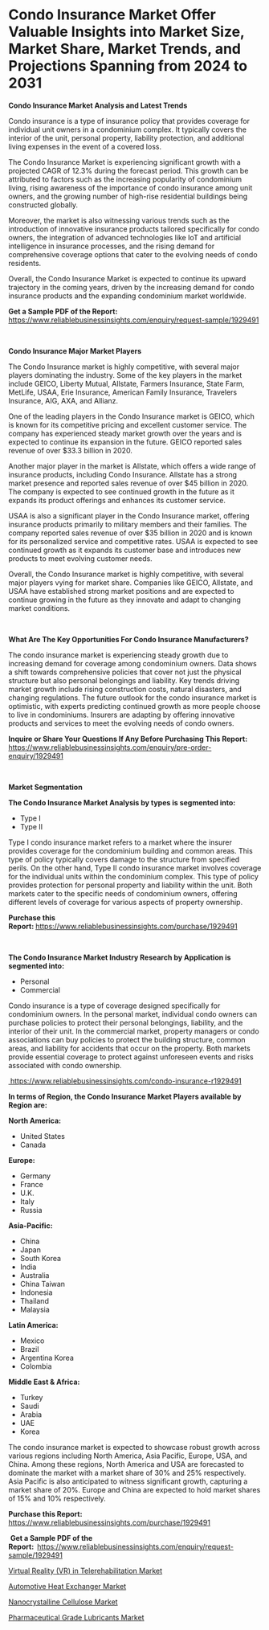 <p><h1>Condo Insurance Market Offer Valuable Insights into Market Size, Market Share, Market Trends, and Projections Spanning from 2024 to 2031</h1></p><p><strong>Condo Insurance Market Analysis and Latest Trends</strong></p>
<p><p>Condo insurance is a type of insurance policy that provides coverage for individual unit owners in a condominium complex. It typically covers the interior of the unit, personal property, liability protection, and additional living expenses in the event of a covered loss.</p><p>The Condo Insurance Market is experiencing significant growth with a projected CAGR of 12.3% during the forecast period. This growth can be attributed to factors such as the increasing popularity of condominium living, rising awareness of the importance of condo insurance among unit owners, and the growing number of high-rise residential buildings being constructed globally.</p><p>Moreover, the market is also witnessing various trends such as the introduction of innovative insurance products tailored specifically for condo owners, the integration of advanced technologies like IoT and artificial intelligence in insurance processes, and the rising demand for comprehensive coverage options that cater to the evolving needs of condo residents.</p><p>Overall, the Condo Insurance Market is expected to continue its upward trajectory in the coming years, driven by the increasing demand for condo insurance products and the expanding condominium market worldwide.</p></p>
<p><strong>Get a Sample PDF of the Report:&nbsp;</strong> <a href="https://www.reliablebusinessinsights.com/enquiry/request-sample/1929491">https://www.reliablebusinessinsights.com/enquiry/request-sample/1929491</a></p>
<p>&nbsp;</p>
<p><strong>Condo Insurance Major Market Players</strong></p>
<p><p>The Condo Insurance market is highly competitive, with several major players dominating the industry. Some of the key players in the market include GEICO, Liberty Mutual, Allstate, Farmers Insurance, State Farm, MetLife, USAA, Erie Insurance, American Family Insurance, Travelers Insurance, AIG, AXA, and Allianz.</p><p>One of the leading players in the Condo Insurance market is GEICO, which is known for its competitive pricing and excellent customer service. The company has experienced steady market growth over the years and is expected to continue its expansion in the future. GEICO reported sales revenue of over $33.3 billion in 2020.</p><p>Another major player in the market is Allstate, which offers a wide range of insurance products, including Condo Insurance. Allstate has a strong market presence and reported sales revenue of over $45 billion in 2020. The company is expected to see continued growth in the future as it expands its product offerings and enhances its customer service.</p><p>USAA is also a significant player in the Condo Insurance market, offering insurance products primarily to military members and their families. The company reported sales revenue of over $35 billion in 2020 and is known for its personalized service and competitive rates. USAA is expected to see continued growth as it expands its customer base and introduces new products to meet evolving customer needs.</p><p>Overall, the Condo Insurance market is highly competitive, with several major players vying for market share. Companies like GEICO, Allstate, and USAA have established strong market positions and are expected to continue growing in the future as they innovate and adapt to changing market conditions.</p></p>
<p>&nbsp;</p>
<p><strong>What Are The Key Opportunities For Condo Insurance Manufacturers?</strong></p>
<p><p>The condo insurance market is experiencing steady growth due to increasing demand for coverage among condominium owners. Data shows a shift towards comprehensive policies that cover not just the physical structure but also personal belongings and liability. Key trends driving market growth include rising construction costs, natural disasters, and changing regulations. The future outlook for the condo insurance market is optimistic, with experts predicting continued growth as more people choose to live in condominiums. Insurers are adapting by offering innovative products and services to meet the evolving needs of condo owners.</p></p>
<p><strong>Inquire or Share Your Questions If Any Before Purchasing This Report:</strong> <a href="https://www.reliablebusinessinsights.com/enquiry/pre-order-enquiry/1929491">https://www.reliablebusinessinsights.com/enquiry/pre-order-enquiry/1929491</a></p>
<p>&nbsp;</p>
<p><strong>Market Segmentation</strong></p>
<p><strong>The Condo Insurance Market Analysis by types is segmented into:</strong></p>
<p><ul><li>Type I</li><li>Type II</li></ul></p>
<p><p>Type I condo insurance market refers to a market where the insurer provides coverage for the condominium building and common areas. This type of policy typically covers damage to the structure from specified perils. On the other hand, Type II condo insurance market involves coverage for the individual units within the condominium complex. This type of policy provides protection for personal property and liability within the unit. Both markets cater to the specific needs of condominium owners, offering different levels of coverage for various aspects of property ownership.</p></p>
<p><strong>Purchase this Report:&nbsp;</strong><a href="https://www.reliablebusinessinsights.com/purchase/1929491">https://www.reliablebusinessinsights.com/purchase/1929491</a></p>
<p>&nbsp;</p>
<p><strong>The Condo Insurance Market Industry Research by Application is segmented into:</strong></p>
<p><ul><li>Personal</li><li>Commercial</li></ul></p>
<p><p>Condo insurance is a type of coverage designed specifically for condominium owners. In the personal market, individual condo owners can purchase policies to protect their personal belongings, liability, and the interior of their unit. In the commercial market, property managers or condo associations can buy policies to protect the building structure, common areas, and liability for accidents that occur on the property. Both markets provide essential coverage to protect against unforeseen events and risks associated with condo ownership.</p></p>
<p><a href="https://www.reliablebusinessinsights.com/condo-insurance-r1929491">&nbsp;https://www.reliablebusinessinsights.com/condo-insurance-r1929491</a></p>
<p><strong>In terms of Region, the Condo Insurance Market Players available by Region are:</strong></p>
<p>
    <p> <strong> North America: </strong>
        <ul>
            <li>United States</li>
            <li>Canada</li>
        </ul>
        </p> 
    <p> <strong> Europe: </strong>
        <ul>
            <li>Germany</li>
            <li>France</li>
            <li>U.K.</li>
            <li>Italy</li>
            <li>Russia</li>
        </ul>
        </p> 
    <p> <strong> Asia-Pacific: </strong>
        <ul>
            <li>China</li>
            <li>Japan</li>
            <li>South Korea</li>
            <li>India</li>
            <li>Australia</li>
            <li>China Taiwan</li>
            <li>Indonesia</li>
            <li>Thailand</li>
            <li>Malaysia</li>
        </ul>
        </p> 
    <p> <strong> Latin America: </strong>
        <ul>
            <li>Mexico</li>
            <li>Brazil</li>
            <li>Argentina Korea</li>
            <li>Colombia</li>
        </ul>
        </p> 
    <p> <strong> Middle East & Africa: </strong>
        <ul>
            <li>Turkey</li>
            <li>Saudi</li>
            <li>Arabia</li>
            <li>UAE</li>
            <li>Korea</li>
        </ul>
    </p>
    </p>
<p><p>The condo insurance market is expected to showcase robust growth across various regions including North America, Asia Pacific, Europe, USA, and China. Among these regions, North America and USA are forecasted to dominate the market with a market share of 30% and 25% respectively. Asia Pacific is also anticipated to witness significant growth, capturing a market share of 20%. Europe and China are expected to hold market shares of 15% and 10% respectively.</p></p>
<p><strong>Purchase this Report: </strong><a href="https://www.reliablebusinessinsights.com/purchase/1929491">https://www.reliablebusinessinsights.com/purchase/1929491</a></p>
<p>&nbsp;<strong>Get a Sample PDF of the Report:&nbsp;&nbsp;</strong><a href="https://www.reliablebusinessinsights.com/enquiry/request-sample/1929491">https://www.reliablebusinessinsights.com/enquiry/request-sample/1929491</a></p>
<p><strong></strong></p>
<p><p><a href="https://github.com/Gilanghao0/Market-Research-Report-List-1/blob/main/virtual-reality-vr-in-telerehabilitation-market.md">Virtual Reality (VR) in Telerehabilitation Market</a></p><p><a href="https://www.linkedin.com/pulse/insights-automotive-heat-exchanger-market-size-which-expanding-aavff">Automotive Heat Exchanger Market</a></p><p><a href="https://www.linkedin.com/pulse/insights-nanocrystalline-cellulose-market-size-which-expanding-zcyff">Nanocrystalline Cellulose Market</a></p><p><a href="https://github.com/lukmanduiky01/Market-Research-Report-List-1/blob/main/pharmaceutical-grade-lubricants-market.md">Pharmaceutical Grade Lubricants Market</a></p></p>